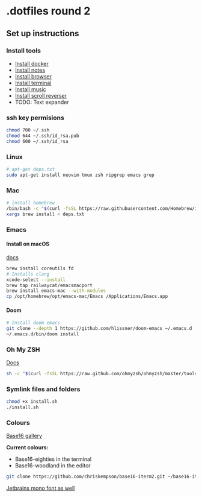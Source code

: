 # .dotfiles round 2

## Set up instructions

### Install tools

- [Install docker](https://docs.docker.com/engine/install/)
- [Install notes](https://apps.apple.com/gb/app/bear-markdown-notes/id1091189122?mt=12)
- [Install browser](https://arc.net)
- [Install terminal](https://iterm2.com/downloads.html)
- [Install music](https://www.spotify.com/de-en/download/other/)
- [Install scroll reverser](https://pilotmoon.com/scrollreverser/)
- TODO: Text expander


### ssh key permisions

``` bash
chmod 700 ~/.ssh
chmod 644 ~/.ssh/id_rsa.pub
chmod 600 ~/.ssh/id_rsa
```


### Linux
```bash
# apt-get deps.txt
sudo apt-get install neovim tmux zsh ripgrep emacs grep
```

### Mac
```bash
# install homebrew
/bin/bash -c "$(curl -fsSL https://raw.githubusercontent.com/Homebrew/install/HEAD/install.sh)"
xargs brew install < deps.txt
```

### Emacs
#### Install on macOS
[docs](https://github.com/hlissner/doom-emacs/blob/develop/docs/getting_started.org#on-macos)

```bash
brew install coreutils fd
# Installs clang
xcode-select --install
brew tap railwaycat/emacsmacport
brew install emacs-mac --with-modules
cp /opt/homebrew/opt/emacs-mac/Emacs /Applications/Emacs.app
```

#### Doom 
```bash
# Install doom emacs
git clone --depth 1 https://github.com/hlissner/doom-emacs ~/.emacs.d
~/.emacs.d/bin/doom install
```


### Oh My ZSH
[Docs](https://ohmyz.sh/#install)

``` bash
sh -c "$(curl -fsSL https://raw.github.com/ohmyzsh/ohmyzsh/master/tools/install.sh)"
```

### Symlink files and folders

```bash
chmod +x install.sh
./install.sh
```

### Colours
[Base16 gallery](https://tinted-theming.github.io/base16-emacs/)

**Current colours:**
- Base16-eighties in the terminal
- Base16-woodland in the editor


``` bash
git clone https://github.com/chriskempson/base16-iterm2.git ~/base16-iterm2
```

[Jetbrains mono font as well](https://www.jetbrains.com/lp/mono/)

